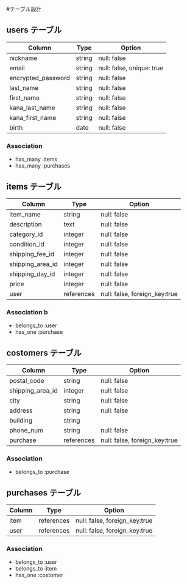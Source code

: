 #テーブル設計

## users テーブル

| Column              | Type    | Option                    |
| ------------------- | ------- | ------------------------- |
| nickname            | string  | null: false               |
| email               | string  | null: false, unique: true |
| encrypted_password  | string  | null: false               |
| last_name           | string  | null: false               |
| first_name          | string  | null: false               |
| kana_last_name      | string  | null: false               |
| kana_first_name     | string  | null: false               |
| birth               | date    | null: false               |

### Association
- has_many :items
- has_many :purchases


## items テーブル

| Column           | Type                | Option                        |
| ---------------- | ------------------- | ----------------------------- |
| item_name        | string              | null: false                   |
| description      | text                | null: false                   |
| category_id      | integer             | null: false                   |
| condition_id     | integer             | null: false                   |
| shipping_fee_id  | integer             |null: false                   |
| shipping_area_id | integer             | null: false                   |
| shipping_day_id  | integer             | null: false                   |
| price            | integer             | null: false                   |
| user             | references          | null: false, foreign_key:true |

### Association  b
- belongs_to :user
- has_one :purchase


## costomers テーブル

| Column            | Type       | Option                        |
| ----------------- | ---------- | ----------------------------- |
| postal_code       | string     | null: false                   |
| shipping_area_id  | integer    | null: false                   |
| city              | string     | null: false                   |
| address           | string     | null: false                   |
| building          | string     |                               |
| phone_num         | string     | null: false                   |
| purchase          | references | null: false, foreign_key:true |
 

### Association
- belongs_to :purchase


## purchases テーブル

| Column    | Type       | Option                        |
| --------- | -----------| ----------------------------- |
| item      | references | null: false, foreign_key:true |
| user      | references | null: false, foreign_key:true |


### Association
- belongs_to :user
- belongs_to :item
- has_one :costomer